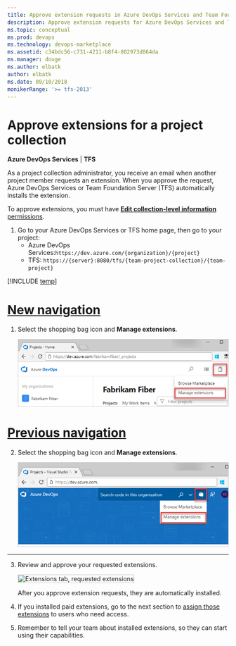 ```yaml
---
title: Approve extension requests in Azure DevOps Services and Team Foundation Server
description: Approve extension requests for Azure DevOps Services and Team Foundation Server (TFS)
ms.topic: conceptual
ms.prod: devops
ms.technology: devops-marketplace
ms.assetid: c34bdc56-c731-4211-b8f4-802973d864da
ms.manager: douge
ms.author: elbatk
author: elbatk
ms.date: 09/10/2018
monikerRange: '>= tfs-2013'
---
```


 

# Approve extensions for a project collection

**Azure DevOps Services** | **TFS**

As a project collection administrator, you receive an email when another project member requests an extension. When you approve the request, Azure DevOps Services or Team Foundation Server (TFS) automatically installs the extension.

To approve extensions, you must have [**Edit collection-level information** permissions](../organizations/security/permissions.md#collection).

1.	Go to your Azure DevOps Services or TFS home page, then go to your project:
    * Azure DevOps Services:```https://dev.azure.com/{organization}/{project}```
    * TFS: ```https://{server}:8080/tfs/{team-project-collection}/{team-project}```

[!INCLUDE [temp](../_shared/new-navigation.md)]

# [New navigation](#tab/new-nav)

1. Select the shopping bag icon and **Manage extensions**.

   ![Manage extensions](../organizations/billing/_img/_shared/marketplace-shopping-bag-manage-extensions.png)

# [Previous navigation](#tab/previous-nav)

2. Select the shopping bag icon and **Manage extensions**.

   ![Manage extensions](../organizations/billing/_img/_shared/marketplace-shopping-bag-manage-extensions-prev-nav.png)

---

3. Review and approve your requested extensions.

    <img alt="Extensions tab, requested extensions" src="_img/get-tfs-extensions/connected/approve-request-tfs.png" style="border: 1px solid #CCCCCC" />

    After you approve extension requests, they are automatically installed.

4. If you installed paid extensions, go to the next section to [assign those extensions](./assign-paid-extensions.md) to users who need access.

5. Remember to tell your team about installed extensions, so they can start using their capabilities.
